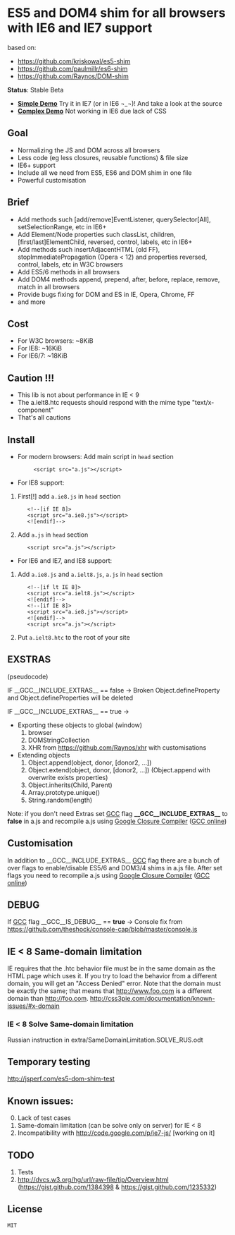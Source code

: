 ﻿
# ES5 and DOM4 shim for all browsers with IE6 and IE7 support
based on:

- https://github.com/kriskowal/es5-shim
- https://github.com/paulmillr/es6-shim
- https://github.com/Raynos/DOM-shim

__Status__: Stable Beta

* [__Simple Demo__](http://h123.ru/-/examples/ES6-DOM4-SHIM/simple/) Try it in IE7 (or in IE6 ¬_¬)! And take a look at the source
* [__Complex Demo__](http://h123.ru/-/examples/ES6-DOM4-SHIM/simple/) Not working in IE6 due lack of CSS

## Goal

 - Normalizing the JS and DOM across all browsers
 - Less code (eg less closures, reusable functions) & file size
 - IE6+ support
 - Include all we need from ES5, ES6 and DOM shim in one file
 - Powerful customisation

## Brief

 - Add methods such [add/remove]EventListener, querySelector[All], setSelectionRange, etc in IE6+
 - Add Element/Node properties such classList, children, [first/last]ElementChild, reversed, control, labels, etc in IE6+
 - Add methods such insertAdjacentHTML (old FF), stopImmediatePropagation  (Opera < 12) and properties reversed, control, labels, etc in W3C browsers
 - Add ES5/6 methods in all browsers
 - Add DOM4 methods append, prepend, after, before, replace, remove, match in all browsers
 - Provide bugs fixing for DOM and ES in IE, Opera, Chrome, FF
 - and more

## Cost
 - For W3C browsers: ~8KiB
 - For IE8: ~16KiB
 - For IE6/7: ~18KiB

## Caution !!!

 - This lib is not about performance in IE < 9
 - The a.ielt8.htc requests should respond with the mime type "text/x-component"
 - That's all cautions
 
## Install
 - For modern browsers:
  Add main script in `head` section
  
            <script src="a.js"></script>
			
 - For IE8 support:
			
  1. First[!] add `a.ie8.js` in `head` section
  
            <!--[if IE 8]>
			<script src="a.ie8.js"></script>
			<![endif]-->
			
  2. Add `a.js` in `head` section
  
            <script src="a.js"></script>

 - For IE6 and IE7, and IE8 support:			
  1. Add `a.ie8.js` and `a.ielt8.js`, `a.js` in `head` section
  
			<!--[if lt IE 8]>
			<script src="a.ielt8.js"></script>
			<![endif]-->
            <!--[if IE 8]>
			<script src="a.ie8.js"></script>
			<![endif]-->
			<script src="a.js"></script>
			
  2. Put `a.ielt8.htc` to the root of your site

## EXSTRAS

(pseudocode)

IF \_\_GCC\_\_INCLUDE\_EXTRAS\_\_ == false -> Broken Object.defineProperty and Object.defineProperties will be deleted

IF \_\_GCC\_\_INCLUDE\_EXTRAS\_\_ == true ->

 - Exporting these objects to global (window)
	1. browser
	2. DOMStringCollection
	3. XHR from https://github.com/Raynos/xhr with customisations
 - Extending objects
	1. Object.append(object, donor, [donor2, ...])
	2. Object.extend(object, donor, [donor2, ...]) (Object.append with overwrite exists properties)
	3. Object.inherits(Child, Parent)
	4. Array.prototype.unique()
	5. String.random(length)

Note: if you don't need Extras set [GCC](https://developers.google.com/closure/compiler/) flag __\_\_GCC\_\_INCLUDE\_EXTRAS\_\___ to __false__ in a.js and recompile a.js using [Google Closure Compiler](closure-compiler.appspot.com/home) \([GCC online](closure-compiler.appspot.com/home)\)

## Customisation
In addition to \_\_GCC\_\_INCLUDE\_EXTRAS\_\_ [GCC](https://developers.google.com/closure/compiler/) flag there are a bunch of over flags to enable/disable ES5/6 and DOM3/4 shims in a.js file. After set flags you need to recompile a.js using [Google Closure Compiler](closure-compiler.appspot.com/home) \([GCC online](closure-compiler.appspot.com/home)\)

## DEBUG

If [GCC](https://developers.google.com/closure/compiler/) flag \_\_GCC\_\_IS\_DEBUG\_\_ == **true** -> Console fix from https://github.com/theshock/console-cap/blob/master/console.js
 
## IE < 8 Same-domain limitation

IE requires that the .htc behavior file must be in the same domain as the HTML page which uses it. If you try to load the behavior from a different domain, you will get an "Access Denied" error.
Note that the domain must be exactly the same; that means that http://www.foo.com is a different domain than http://foo.com.
http://css3pie.com/documentation/known-issues/#x-domain

### IE < 8 Solve Same-domain limitation
Russian instruction in extra/SameDomainLimitation.SOLVE_RUS.odt

## Temporary testing
http://jsperf.com/es5-dom-shim-test

## Known issues:
0. Lack of test cases
1. Same-domain limitation (can be solve only on server) for IE < 8
2. Incompatibility with http://code.google.com/p/ie7-js/ [working on it]

## TODO
1. Tests
2. http://dvcs.w3.org/hg/url/raw-file/tip/Overview.html (https://gist.github.com/1384398 & https://gist.github.com/1235332)

## License

    MIT
